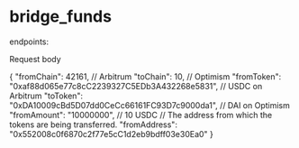 # bridge_funds


endpoints: 

Request body

{
    "fromChain": 42161, // Arbitrum
    "toChain": 10, // Optimism
    "fromToken": "0xaf88d065e77c8cC2239327C5EDb3A432268e5831", // USDC on Arbitrum
    "toToken": "0xDA10009cBd5D07dd0CeCc66161FC93D7c9000da1", // DAI on Optimism
    "fromAmount": "10000000", // 10 USDC
    // The address from which the tokens are being transferred.
    "fromAddress": "0x552008c0f6870c2f77e5cC1d2eb9bdff03e30Ea0"
}
